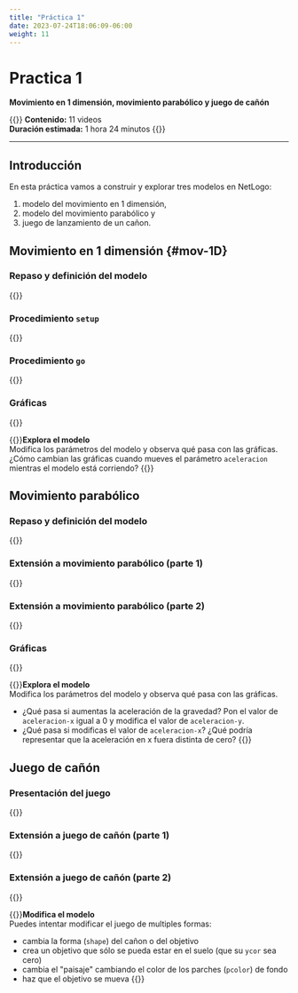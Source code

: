 ```yaml
---
title: "Práctica 1"
date: 2023-07-24T18:06:09-06:00
weight: 11
---
```


# Practica 1

**Movimiento en 1 dimensión, movimiento parabólico y juego de cañón**

{{<hint info>}} 
**Contenido:** 11 videos  
**Duración estimada:** 1 hora 24 minutos
{{</hint>}}

---

## Introducción

En esta práctica vamos a construir y explorar tres modelos en NetLogo: 

1. modelo del movimiento en 1 dimensión, 
2. modelo del movimiento parabólico y 
3. juego de lanzamiento de un cañon.

## Movimiento en 1 dimensión {#mov-1D}

### Repaso y definición del modelo

{{<youtube id="wBd_9hC8Pjg">}}

### Procedimiento `setup`

{{<youtube id="YxNLfj0ju9o">}}

### Procedimiento `go`

{{<youtube id="V72aePovv7U">}}

### Gráficas

{{<youtube id="KTkH_tgjdB4">}}

{{<hint warning>}}**Explora el modelo**  
Modifica los parámetros del modelo y observa qué pasa con las gráficas. ¿Cómo cambian las gráficas cuando mueves el parámetro `aceleracion` mientras el modelo está corriendo?
{{</hint>}}

## Movimiento parabólico

### Repaso y definición del modelo

{{<youtube id="RWHukr7PNwA">}}

### Extensión a movimiento parabólico (parte 1)

{{<youtube id="CT3E7m8GUC4">}}

### Extensión a movimiento parabólico (parte 2)

{{<youtube id="mHPH2vTdqjg">}}

### Gráficas

{{<youtube id="SGo8Ln_AdFQ">}}

{{<hint warning>}}**Explora el modelo**  
Modifica los parámetros del modelo y observa qué pasa con las gráficas.
- ¿Qué pasa si aumentas la aceleración de la gravedad? Pon el valor de `aceleracion-x` igual a 0 y modifica el valor de `aceleracion-y`.
- ¿Qué pasa si modificas el valor de `aceleracion-x`? ¿Qué podría representar que la aceleración en x fuera distinta de cero?
{{</hint>}}


## Juego de cañón

### Presentación del juego

{{<youtube id="o4Ss3189MHw">}}

### Extensión a juego de cañón (parte 1)

{{<youtube id="x-27lAT1cmc">}}

### Extensión a juego de cañón (parte 2)

{{<youtube id="9TeAzqqtgH0">}}

{{<hint warning>}}**Modifica el modelo**  
Puedes intentar modificar el juego de multiples formas:
- cambia la forma (`shape`) del cañon o del objetivo
- crea un objetivo que sólo se pueda estar en el suelo (que su `ycor` sea cero)
- cambia el "paisaje" cambiando el color de los parches (`pcolor`) de fondo
- haz que el objetivo se mueva
{{</hint>}}

